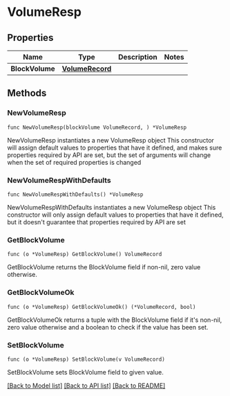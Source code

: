 # VolumeResp

## Properties

Name | Type | Description | Notes
------------ | ------------- | ------------- | -------------
**BlockVolume** | [**VolumeRecord**](VolumeRecord.md) |  | 

## Methods

### NewVolumeResp

`func NewVolumeResp(blockVolume VolumeRecord, ) *VolumeResp`

NewVolumeResp instantiates a new VolumeResp object
This constructor will assign default values to properties that have it defined,
and makes sure properties required by API are set, but the set of arguments
will change when the set of required properties is changed

### NewVolumeRespWithDefaults

`func NewVolumeRespWithDefaults() *VolumeResp`

NewVolumeRespWithDefaults instantiates a new VolumeResp object
This constructor will only assign default values to properties that have it defined,
but it doesn't guarantee that properties required by API are set

### GetBlockVolume

`func (o *VolumeResp) GetBlockVolume() VolumeRecord`

GetBlockVolume returns the BlockVolume field if non-nil, zero value otherwise.

### GetBlockVolumeOk

`func (o *VolumeResp) GetBlockVolumeOk() (*VolumeRecord, bool)`

GetBlockVolumeOk returns a tuple with the BlockVolume field if it's non-nil, zero value otherwise
and a boolean to check if the value has been set.

### SetBlockVolume

`func (o *VolumeResp) SetBlockVolume(v VolumeRecord)`

SetBlockVolume sets BlockVolume field to given value.



[[Back to Model list]](../README.md#documentation-for-models) [[Back to API list]](../README.md#documentation-for-api-endpoints) [[Back to README]](../README.md)


